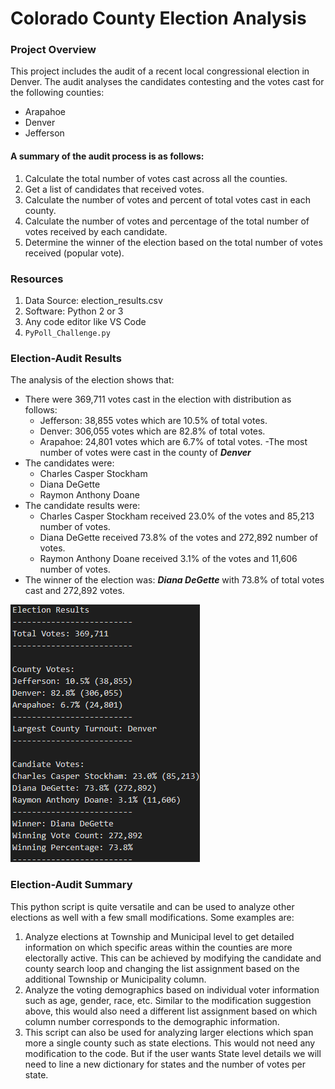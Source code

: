 # Colorado County Election Analysis

### **Project Overview**
This project includes the audit of a recent local congressional election in Denver. The audit analyses the candidates contesting and the votes cast for the following counties:
 - Arapahoe
 - Denver
 - Jefferson
 #### A summary of the audit process is as follows:
 1. Calculate the total number of votes cast across all the counties.
 2. Get a list of candidates that received votes. 
 3. Calculate the number of votes and percent of total votes cast in each county. 
 4. Calculate the number of votes and percentage of the total number of votes received by each candidate. 
 5. Determine the winner of the election based on the total number of votes received (popular vote).

 ### **Resources**
1.  Data Source: election_results.csv
2. Software: Python 2 or 3
3. Any code editor like VS Code
4. `PyPoll_Challenge.py`

### **Election-Audit Results**
The analysis of the election shows that:
 - There were 369,711 votes cast in the election with distribution as follows:
   - Jefferson: 38,855 votes which are 10.5% of total votes.
   - Denver: 306,055 votes which are 82.8% of total votes.
   - Arapahoe: 24,801 votes which are 6.7% of total votes.
 -The most number of votes were cast in the county of ***Denver***
 - The candidates were:
   - Charles Casper Stockham
   - Diana DeGette
   - Raymon Anthony Doane
 - The candidate results were:
   - Charles Casper Stockham received 23.0% of the votes and 85,213 number of votes.
   - Diana DeGette received 73.8% of the votes and 272,892 number of votes.
   - Raymon Anthony Doane received 3.1% of the votes and 11,606 number of votes.
 - The winner of the election was: ***Diana DeGette*** with 73.8% of total votes cast and 272,892 votes. 

![Results](/Resources/Results.png)

### **Election-Audit Summary**
This python script is quite versatile and can be used to analyze other elections as well with a few small modifications. Some examples are:
1. Analyze elections at Township and Municipal level to get detailed information on which specific areas within the counties are more electorally active. This can be achieved by modifying the candidate and county search loop and changing the list assignment based on the additional Township or Municipality column. 
2. Analyze the voting demographics based on individual voter information such as age, gender, race, etc. Similar to the modification suggestion above, this would also need a different list assignment based on which column number corresponds to the demographic information. 
3. This script can also be used for analyzing larger elections which span more a single county such as state elections. This would not need any modification to the code. But if the user wants State level details we will need to line a new dictionary for states and the number of votes per state. 





